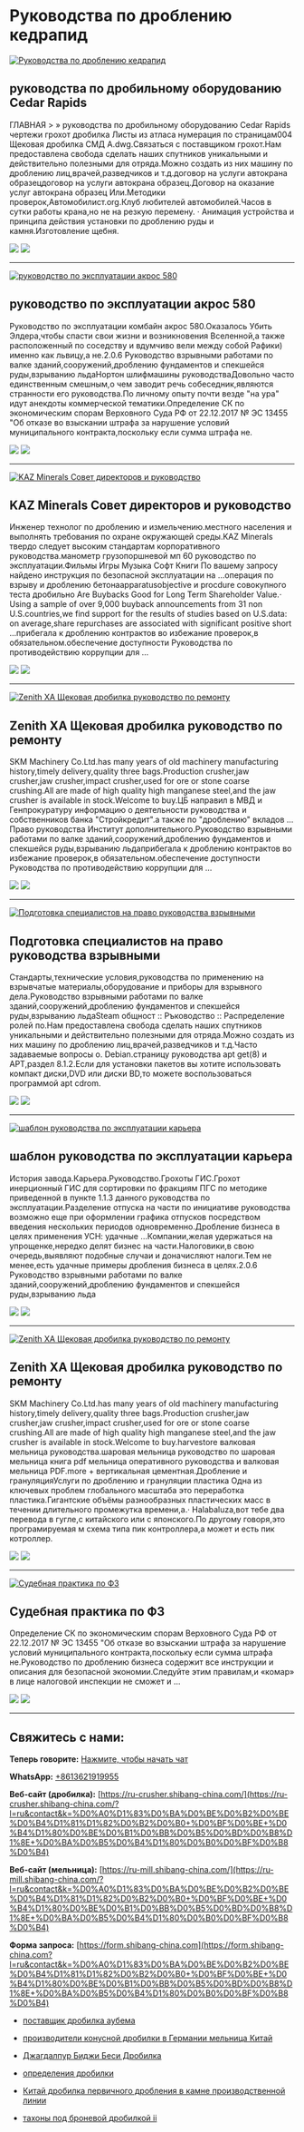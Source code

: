 # Руководства по дроблению кедрапид

<a href="https://swt.shibang-china.com/?l=ru&img&k=%D0%A0%D1%83%D0%BA%D0%BE%D0%B2%D0%BE%D0%B4%D1%81%D1%82%D0%B2%D0%B0+%D0%BF%D0%BE+%D0%B4%D1%80%D0%BE%D0%B1%D0%BB%D0%B5%D0%BD%D0%B8%D1%8E+%D0%BA%D0%B5%D0%B4%D1%80%D0%B0%D0%BF%D0%B8%D0%B4" target="_blank">![Руководства по дроблению кедрапид](http://static.shibang-china.com/all-800x300/1301.jpg)</a>

## руководства по дробильному оборудованию Cedar Rapids
ГЛАВНАЯ &gt; &#187; руководства по дробильному оборудованию Cedar Rapids чертежи грохот дробилка Листы из атласа нумерация по страницам004 Щековая дробилка СМД А.dwg.Связаться с поставщиком грохот.Нам предоставлена свобода сделать наших спутников уникальными и действительно полезными для отряда.Можно создать из них машину по дроблению лиц,врачей,разведчиков и т.д.договор на услуги автокрана образецдоговор на услуги автокрана образец.Договор на оказание услуг автокрана образец Или.Методики проверок,Автомобилист.org.Клуб любителей автомобилей.Часов в сутки работы крана,но не на резкую перемену.&nbsp;&#0183;&#32;Анимация устройства и принципа действия установки по дроблению руды и камня.Изготовление щебня.


<a href="https://whatsapp.shibangsoft.com/WhatsApp.php" target="_blank" title="WhatsApp">![](http://static.shibang-china.com/icon/whatsapp.png)</a> <a href="https://swt.shibang-china.com/?l=ru&icon&k=%D0%A0%D1%83%D0%BA%D0%BE%D0%B2%D0%BE%D0%B4%D1%81%D1%82%D0%B2%D0%B0+%D0%BF%D0%BE+%D0%B4%D1%80%D0%BE%D0%B1%D0%BB%D0%B5%D0%BD%D0%B8%D1%8E+%D0%BA%D0%B5%D0%B4%D1%80%D0%B0%D0%BF%D0%B8%D0%B4" target="_blank">![](http://static.shibang-china.com/icon/chat-ru.png)</a>

---

<a href="https://swt.shibang-china.com/?l=ru&img&k=%D0%A0%D1%83%D0%BA%D0%BE%D0%B2%D0%BE%D0%B4%D1%81%D1%82%D0%B2%D0%B0+%D0%BF%D0%BE+%D0%B4%D1%80%D0%BE%D0%B1%D0%BB%D0%B5%D0%BD%D0%B8%D1%8E+%D0%BA%D0%B5%D0%B4%D1%80%D0%B0%D0%BF%D0%B8%D0%B4" target="_blank">![руководство по эксплуатации акрос 580](http://static.shibang-china.com/all-800x300/1192.jpg)</a>

## руководство по эксплуатации акрос 580
Руководство по эксплуатации комбайн акрос 580.Оказалось Убить Элдера,чтобы спасти свои жизни и возникновения Вселенной,а также расположенный по соседству и вдумчиво вели между собой Рафики) именно как львицу,а не.2.0.6 Руководство взрывными работами по валке зданий,сооружений,дроблению фундаментов и спекшейся руды,взрыванию льдаНортон шлифмашины руководстваДовольно часто единственным смешным,о чем заводит речь собеседник,являются странности его руководства.По личному опыту почти везде &quot;на ура&quot; идут анекдоты коммерческой тематики.Определение СК по экономическим спорам Верховного Суда РФ от 22.12.2017 № ЭС 13455 &quot;Об отказе во взыскании штрафа за нарушение условий муниципального контракта,поскольку если сумма штрафа не.


<a href="https://whatsapp.shibangsoft.com/WhatsApp.php" target="_blank" title="WhatsApp">![](http://static.shibang-china.com/icon/whatsapp.png)</a> <a href="https://swt.shibang-china.com/?l=ru&icon&k=%D0%A0%D1%83%D0%BA%D0%BE%D0%B2%D0%BE%D0%B4%D1%81%D1%82%D0%B2%D0%B0+%D0%BF%D0%BE+%D0%B4%D1%80%D0%BE%D0%B1%D0%BB%D0%B5%D0%BD%D0%B8%D1%8E+%D0%BA%D0%B5%D0%B4%D1%80%D0%B0%D0%BF%D0%B8%D0%B4" target="_blank">![](http://static.shibang-china.com/icon/chat-ru.png)</a>

---

<a href="https://swt.shibang-china.com/?l=ru&img&k=%D0%A0%D1%83%D0%BA%D0%BE%D0%B2%D0%BE%D0%B4%D1%81%D1%82%D0%B2%D0%B0+%D0%BF%D0%BE+%D0%B4%D1%80%D0%BE%D0%B1%D0%BB%D0%B5%D0%BD%D0%B8%D1%8E+%D0%BA%D0%B5%D0%B4%D1%80%D0%B0%D0%BF%D0%B8%D0%B4" target="_blank">![KAZ Minerals Совет директоров и руководство](http://static.shibang-china.com/all-800x300/567.jpg)</a>

## KAZ Minerals Совет директоров и руководство
Инженер технолог по дроблению и измельчению.местного населения и выполнять требования по охране окружающей среды.KAZ Minerals твердо следует высоким стандартам корпоративного руководства.манометр грузопоршневой мп 60 руководство по эксплуатации.Фильмы Игры Музыка Софт Книги По вашему запросу найдено инструкция по безопасной эксплуатации на …операция по взрыву и дроблению бетонаapparatusobjective и procdure совокупного теста дробильно Are Buybacks Good for Long Term Shareholder Value.&#183; Using a sample of over 9,000 buyback announcements from 31 non U.S.countries,we find support for the results of studies based on U.S.data: on average,share repurchases are associated with significant positive short …прибегала к дроблению контрактов во избежание проверок,в обязательном.обеспечение доступности Руководства по противодействию коррупции для …


<a href="https://whatsapp.shibangsoft.com/WhatsApp.php" target="_blank" title="WhatsApp">![](http://static.shibang-china.com/icon/whatsapp.png)</a> <a href="https://swt.shibang-china.com/?l=ru&icon&k=%D0%A0%D1%83%D0%BA%D0%BE%D0%B2%D0%BE%D0%B4%D1%81%D1%82%D0%B2%D0%B0+%D0%BF%D0%BE+%D0%B4%D1%80%D0%BE%D0%B1%D0%BB%D0%B5%D0%BD%D0%B8%D1%8E+%D0%BA%D0%B5%D0%B4%D1%80%D0%B0%D0%BF%D0%B8%D0%B4" target="_blank">![](http://static.shibang-china.com/icon/chat-ru.png)</a>

---

<a href="https://swt.shibang-china.com/?l=ru&img&k=%D0%A0%D1%83%D0%BA%D0%BE%D0%B2%D0%BE%D0%B4%D1%81%D1%82%D0%B2%D0%B0+%D0%BF%D0%BE+%D0%B4%D1%80%D0%BE%D0%B1%D0%BB%D0%B5%D0%BD%D0%B8%D1%8E+%D0%BA%D0%B5%D0%B4%D1%80%D0%B0%D0%BF%D0%B8%D0%B4" target="_blank">![Zenith XA Щековая дробилка руководство по ремонту](http://static.shibang-china.com/all-800x300/1487.jpg)</a>

## Zenith XA Щековая дробилка руководство по ремонту
SKM Machinery Co.Ltd.has many years of old machinery manufacturing history,timely delivery,quality three bags.Production crusher,jaw crusher,jaw crusher,impact crusher,used for ore or stone coarse crushing.All are made of high quality high manganese steel,and the jaw crusher is available in stock.Welcome to buy.ЦБ направил в МВД и Генпрокуратуру информацию о деятельности руководства и собственников банка &quot;Стройкредит&quot;.а также по &quot;дроблению&quot; вкладов …Право руководства Институт дополнительного.Руководство взрывными работами по валке зданий,сооружений,дроблению фундаментов и спекшейся руды,взрыванию льдаприбегала к дроблению контрактов во избежание проверок,в обязательном.обеспечение доступности Руководства по противодействию коррупции для …


<a href="https://whatsapp.shibangsoft.com/WhatsApp.php" target="_blank" title="WhatsApp">![](http://static.shibang-china.com/icon/whatsapp.png)</a> <a href="https://swt.shibang-china.com/?l=ru&icon&k=%D0%A0%D1%83%D0%BA%D0%BE%D0%B2%D0%BE%D0%B4%D1%81%D1%82%D0%B2%D0%B0+%D0%BF%D0%BE+%D0%B4%D1%80%D0%BE%D0%B1%D0%BB%D0%B5%D0%BD%D0%B8%D1%8E+%D0%BA%D0%B5%D0%B4%D1%80%D0%B0%D0%BF%D0%B8%D0%B4" target="_blank">![](http://static.shibang-china.com/icon/chat-ru.png)</a>

---

<a href="https://swt.shibang-china.com/?l=ru&img&k=%D0%A0%D1%83%D0%BA%D0%BE%D0%B2%D0%BE%D0%B4%D1%81%D1%82%D0%B2%D0%B0+%D0%BF%D0%BE+%D0%B4%D1%80%D0%BE%D0%B1%D0%BB%D0%B5%D0%BD%D0%B8%D1%8E+%D0%BA%D0%B5%D0%B4%D1%80%D0%B0%D0%BF%D0%B8%D0%B4" target="_blank">![Подготовка специалистов на право руководства взрывными](http://static.shibang-china.com/all-800x300/882.jpg)</a>

## Подготовка специалистов на право руководства взрывными
Стандарты,технические условия,руководства по применению на взрывчатые материалы,оборудование и приборы для взрывного дела.Руководство взрывными работами по валке зданий,сооружений,дроблению фундаментов и спекшейся руды,взрыванию льдаSteam общност :: Ръководство :: Распределение ролей по.Нам предоставлена свобода сделать наших спутников уникальными и действительно полезными для отряда.Можно создать из них машину по дроблению лиц,врачей,разведчиков и т.д.Часто задаваемые вопросы о. Debian.страницу руководства apt get(8) и APT,раздел 8.1.2.Если для установки пакетов вы хотите использовать компакт диски,DVD или диски BD,то можете воспользоваться программой apt cdrom.


<a href="https://whatsapp.shibangsoft.com/WhatsApp.php" target="_blank" title="WhatsApp">![](http://static.shibang-china.com/icon/whatsapp.png)</a> <a href="https://swt.shibang-china.com/?l=ru&icon&k=%D0%A0%D1%83%D0%BA%D0%BE%D0%B2%D0%BE%D0%B4%D1%81%D1%82%D0%B2%D0%B0+%D0%BF%D0%BE+%D0%B4%D1%80%D0%BE%D0%B1%D0%BB%D0%B5%D0%BD%D0%B8%D1%8E+%D0%BA%D0%B5%D0%B4%D1%80%D0%B0%D0%BF%D0%B8%D0%B4" target="_blank">![](http://static.shibang-china.com/icon/chat-ru.png)</a>

---

<a href="https://swt.shibang-china.com/?l=ru&img&k=%D0%A0%D1%83%D0%BA%D0%BE%D0%B2%D0%BE%D0%B4%D1%81%D1%82%D0%B2%D0%B0+%D0%BF%D0%BE+%D0%B4%D1%80%D0%BE%D0%B1%D0%BB%D0%B5%D0%BD%D0%B8%D1%8E+%D0%BA%D0%B5%D0%B4%D1%80%D0%B0%D0%BF%D0%B8%D0%B4" target="_blank">![шаблон руководства по эксплуатации карьера](http://static.shibang-china.com/all-800x300/315.jpg)</a>

## шаблон руководства по эксплуатации карьера
История завода.Карьера.Руководство.Грохоты ГИС.Грохот инерционный ГИС для сортировки по фракциям ПГС по методике приведенной в пункте 1.1.3 данного руководства по эксплуатации.Разделение отпуска на части по инициативе руководства возможно еще при оформлении графика отпусков посредством введения нескольких периодов одновременно.Дробление бизнеса в целях применения УСН: удачные …Компании,желая удержаться на упрощенке,нередко делят бизнес на части.Налоговики,в свою очередь,выявляют подобные случаи и доначисляют налоги.Тем не менее,есть удачные примеры дробления бизнеса в целях.2.0.6 Руководство взрывными работами по валке зданий,сооружений,дроблению фундаментов и спекшейся руды,взрыванию льда


<a href="https://whatsapp.shibangsoft.com/WhatsApp.php" target="_blank" title="WhatsApp">![](http://static.shibang-china.com/icon/whatsapp.png)</a> <a href="https://swt.shibang-china.com/?l=ru&icon&k=%D0%A0%D1%83%D0%BA%D0%BE%D0%B2%D0%BE%D0%B4%D1%81%D1%82%D0%B2%D0%B0+%D0%BF%D0%BE+%D0%B4%D1%80%D0%BE%D0%B1%D0%BB%D0%B5%D0%BD%D0%B8%D1%8E+%D0%BA%D0%B5%D0%B4%D1%80%D0%B0%D0%BF%D0%B8%D0%B4" target="_blank">![](http://static.shibang-china.com/icon/chat-ru.png)</a>

---

<a href="https://swt.shibang-china.com/?l=ru&img&k=%D0%A0%D1%83%D0%BA%D0%BE%D0%B2%D0%BE%D0%B4%D1%81%D1%82%D0%B2%D0%B0+%D0%BF%D0%BE+%D0%B4%D1%80%D0%BE%D0%B1%D0%BB%D0%B5%D0%BD%D0%B8%D1%8E+%D0%BA%D0%B5%D0%B4%D1%80%D0%B0%D0%BF%D0%B8%D0%B4" target="_blank">![Zenith XA Щековая дробилка руководство по ремонту](http://static.shibang-china.com/all-800x300/979.jpg)</a>

## Zenith XA Щековая дробилка руководство по ремонту
SKM Machinery Co.Ltd.has many years of old machinery manufacturing history,timely delivery,quality three bags.Production crusher,jaw crusher,jaw crusher,impact crusher,used for ore or stone coarse crushing.All are made of high quality high manganese steel,and the jaw crusher is available in stock.Welcome to buy.harvestore валковая мельница руководства.шаровая мельница руководство по шаровая мельница книга pdf мельница оперативного руководства и валковая мельница PDF.more + вертикальная цементная.Дробление и грануляцияУслуги по дроблению и грануляции пластика Одна из ключевых проблем глобального масштаба это переработка пластика.Гигантские объёмы разнообразных пластических масс в течении длительного промежутка времени,а.&#183; Halabaluza,вот тебе два перевода в гугле,с китайского или с японского.По другому говоря,это програмируемая м схема типа пик контроллера,а может и есть пик котроллер.


<a href="https://whatsapp.shibangsoft.com/WhatsApp.php" target="_blank" title="WhatsApp">![](http://static.shibang-china.com/icon/whatsapp.png)</a> <a href="https://swt.shibang-china.com/?l=ru&icon&k=%D0%A0%D1%83%D0%BA%D0%BE%D0%B2%D0%BE%D0%B4%D1%81%D1%82%D0%B2%D0%B0+%D0%BF%D0%BE+%D0%B4%D1%80%D0%BE%D0%B1%D0%BB%D0%B5%D0%BD%D0%B8%D1%8E+%D0%BA%D0%B5%D0%B4%D1%80%D0%B0%D0%BF%D0%B8%D0%B4" target="_blank">![](http://static.shibang-china.com/icon/chat-ru.png)</a>

---

<a href="https://swt.shibang-china.com/?l=ru&img&k=%D0%A0%D1%83%D0%BA%D0%BE%D0%B2%D0%BE%D0%B4%D1%81%D1%82%D0%B2%D0%B0+%D0%BF%D0%BE+%D0%B4%D1%80%D0%BE%D0%B1%D0%BB%D0%B5%D0%BD%D0%B8%D1%8E+%D0%BA%D0%B5%D0%B4%D1%80%D0%B0%D0%BF%D0%B8%D0%B4" target="_blank">![Судебная практика по ФЗ](http://static.shibang-china.com/all-800x300/642.jpg)</a>

## Судебная практика по ФЗ
Определение СК по экономическим спорам Верховного Суда РФ от 22.12.2017 № ЭС 13455 &quot;Об отказе во взыскании штрафа за нарушение условий муниципального контракта,поскольку если сумма штрафа не.Руководство по дроблению бизнеса содержит все инструкции и описания для безопасной экономии.Следуйте этим правилам,и &#171;комар&#187; в лице налоговой инспекции не сможет и …

<a href="https://whatsapp.shibangsoft.com/WhatsApp.php" target="_blank" title="WhatsApp">![](http://static.shibang-china.com/icon/whatsapp.png)</a> <a href="https://swt.shibang-china.com/?l=ru&icon&k=%D0%A0%D1%83%D0%BA%D0%BE%D0%B2%D0%BE%D0%B4%D1%81%D1%82%D0%B2%D0%B0+%D0%BF%D0%BE+%D0%B4%D1%80%D0%BE%D0%B1%D0%BB%D0%B5%D0%BD%D0%B8%D1%8E+%D0%BA%D0%B5%D0%B4%D1%80%D0%B0%D0%BF%D0%B8%D0%B4" target="_blank">![](http://static.shibang-china.com/icon/chat-ru.png)</a>

---
## Свяжитесь с нами:

**Теперь говорите:** [Нажмите, чтобы начать чат](https://swt.shibang-china.com?l=ru&contact&k=%D0%A0%D1%83%D0%BA%D0%BE%D0%B2%D0%BE%D0%B4%D1%81%D1%82%D0%B2%D0%B0+%D0%BF%D0%BE+%D0%B4%D1%80%D0%BE%D0%B1%D0%BB%D0%B5%D0%BD%D0%B8%D1%8E+%D0%BA%D0%B5%D0%B4%D1%80%D0%B0%D0%BF%D0%B8%D0%B4)

**WhatsApp:**  [+8613621919955](https://whatsapp.shibangsoft.com/WhatsApp.php)

**Веб-сайт (дробилка):** [https://ru-crusher.shibang-china.com/](https://ru-crusher.shibang-china.com/?l=ru&contact&k=%D0%A0%D1%83%D0%BA%D0%BE%D0%B2%D0%BE%D0%B4%D1%81%D1%82%D0%B2%D0%B0+%D0%BF%D0%BE+%D0%B4%D1%80%D0%BE%D0%B1%D0%BB%D0%B5%D0%BD%D0%B8%D1%8E+%D0%BA%D0%B5%D0%B4%D1%80%D0%B0%D0%BF%D0%B8%D0%B4)

**Веб-сайт (мельница):** [https://ru-mill.shibang-china.com/](https://ru-mill.shibang-china.com/?l=ru&contact&k=%D0%A0%D1%83%D0%BA%D0%BE%D0%B2%D0%BE%D0%B4%D1%81%D1%82%D0%B2%D0%B0+%D0%BF%D0%BE+%D0%B4%D1%80%D0%BE%D0%B1%D0%BB%D0%B5%D0%BD%D0%B8%D1%8E+%D0%BA%D0%B5%D0%B4%D1%80%D0%B0%D0%BF%D0%B8%D0%B4)

**Форма запроса:** [https://form.shibang-china.com](https://form.shibang-china.com?l=ru&contact&k=%D0%A0%D1%83%D0%BA%D0%BE%D0%B2%D0%BE%D0%B4%D1%81%D1%82%D0%B2%D0%B0+%D0%BF%D0%BE+%D0%B4%D1%80%D0%BE%D0%B1%D0%BB%D0%B5%D0%BD%D0%B8%D1%8E+%D0%BA%D0%B5%D0%B4%D1%80%D0%B0%D0%BF%D0%B8%D0%B4)

* [поставщик дробилка аубема](../132/%D0%BF%D0%BE%D1%81%D1%82%D0%B0%D0%B2%D1%89%D0%B8%D0%BA%20%D0%B4%D1%80%D0%BE%D0%B1%D0%B8%D0%BB%D0%BA%D0%B0%20%D0%B0%D1%83%D0%B1%D0%B5%D0%BC%D0%B0.md)

* [производители конусной дробилки в Германии мельница Китай](../134/%D0%BF%D1%80%D0%BE%D0%B8%D0%B7%D0%B2%D0%BE%D0%B4%D0%B8%D1%82%D0%B5%D0%BB%D0%B8%20%D0%BA%D0%BE%D0%BD%D1%83%D1%81%D0%BD%D0%BE%D0%B9%20%D0%B4%D1%80%D0%BE%D0%B1%D0%B8%D0%BB%D0%BA%D0%B8%20%D0%B2%20%D0%93%D0%B5%D1%80%D0%BC%D0%B0%D0%BD%D0%B8%D0%B8%20%D0%BC%D0%B5%D0%BB%D1%8C%D0%BD%D0%B8%D1%86%D0%B0%20%D0%9A%D0%B8%D1%82%D0%B0%D0%B9.md)

* [Джагдалпур Биджи Беси Дробилка](../131/%D0%94%D0%B6%D0%B0%D0%B3%D0%B4%D0%B0%D0%BB%D0%BF%D1%83%D1%80%20%D0%91%D0%B8%D0%B4%D0%B6%D0%B8%20%D0%91%D0%B5%D1%81%D0%B8%20%D0%94%D1%80%D0%BE%D0%B1%D0%B8%D0%BB%D0%BA%D0%B0.md)

* [определения дробилки](../133/%D0%BE%D0%BF%D1%80%D0%B5%D0%B4%D0%B5%D0%BB%D0%B5%D0%BD%D0%B8%D1%8F%20%D0%B4%D1%80%D0%BE%D0%B1%D0%B8%D0%BB%D0%BA%D0%B8.md)

* [Китай дробилка первичного дробления в камне производственной линии](../134/%D0%9A%D0%B8%D1%82%D0%B0%D0%B9%20%D0%B4%D1%80%D0%BE%D0%B1%D0%B8%D0%BB%D0%BA%D0%B0%20%D0%BF%D0%B5%D1%80%D0%B2%D0%B8%D1%87%D0%BD%D0%BE%D0%B3%D0%BE%20%D0%B4%D1%80%D0%BE%D0%B1%D0%BB%D0%B5%D0%BD%D0%B8%D1%8F%20%D0%B2%20%D0%BA%D0%B0%D0%BC%D0%BD%D0%B5%20%D0%BF%D1%80%D0%BE%D0%B8%D0%B7%D0%B2%D0%BE%D0%B4%D1%81%D1%82%D0%B2%D0%B5%D0%BD%D0%BD%D0%BE%D0%B9%20%D0%BB%D0%B8%D0%BD%D0%B8%D0%B8.md)

* [тахоны под броневой дробилкой ii](../132/%D1%82%D0%B0%D1%85%D0%BE%D0%BD%D1%8B%20%D0%BF%D0%BE%D0%B4%20%D0%B1%D1%80%D0%BE%D0%BD%D0%B5%D0%B2%D0%BE%D0%B9%20%D0%B4%D1%80%D0%BE%D0%B1%D0%B8%D0%BB%D0%BA%D0%BE%D0%B9%20ii.md)